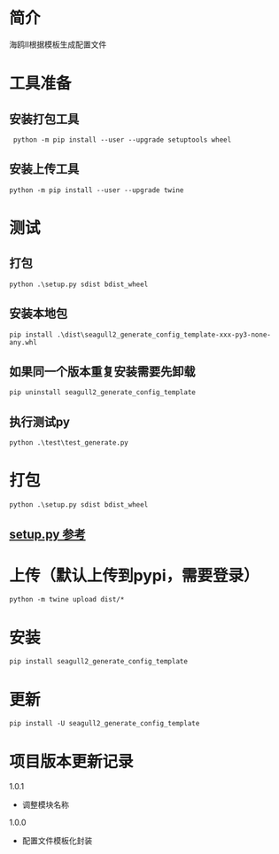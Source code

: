 
# 简介
海鸥Ⅱ根据模板生成配置文件

# 工具准备
## 安装打包工具
```
 python -m pip install --user --upgrade setuptools wheel
 ```
## 安装上传工具
```
python -m pip install --user --upgrade twine
```
# 测试
## 打包
```
python .\setup.py sdist bdist_wheel
```
## 安装本地包
```
pip install .\dist\seagull2_generate_config_template-xxx-py3-none-any.whl      
```
## 如果同一个版本重复安装需要先卸载
```
pip uninstall seagull2_generate_config_template
```
## 执行测试py
```
python .\test\test_generate.py 
```
# 打包
```
python .\setup.py sdist bdist_wheel
```
## [setup.py 参考](https://docs.python.org/3.8/distutils/setupscript.html#writing-the-setup-script)
# 上传（默认上传到pypi，需要登录）
```
python -m twine upload dist/*
```
# 安装
```
pip install seagull2_generate_config_template
```
# 更新
````
pip install -U seagull2_generate_config_template  
````
# 项目版本更新记录

1.0.1

* 调整模块名称

1.0.0

* 配置文件模板化封装